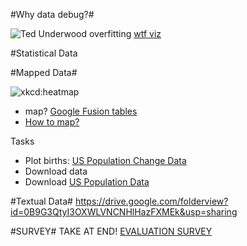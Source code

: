 #Why data debug?#

![Ted Underwood overfitting](https://pbs.twimg.com/media/BuIq4vXIAAA04oM.jpg:large)
[wtf viz](http://viz.wtf/)

#Statistical Data

#Mapped Data#

![xkcd:heatmap](http://imgs.xkcd.com/comics/heatmap.png)

* map? [Google Fusion tables](https://support.google.com/fusiontables/answer/2527132)
* [How to map?](http://digitalsplashmedia.com/2014/07/creating-choropleth-maps-with-google-fusion-tables/)

Tasks
* Plot births: [US Population Change  Data](http://factfinder.census.gov/faces/tableservices/jsf/pages/productview.xhtml?src=bkmk)
* Download data
* Download [US Population Data](http://www.census.gov/popest/data/state/totals/2013/tables/NST-EST2013-01.csv)

#Textual Data#
https://drive.google.com/folderview?id=0B9G3QtyI3OXWLVNCNHlHazFXMEk&usp=sharing

#SURVEY#
TAKE AT END! [EVALUATION SURVEY](https://docs.google.com/forms/d/1Q6dYD6emcNlOTA6oeJmVc3Z-qKvWGGhE_SjVnVRWHbI/viewform)
